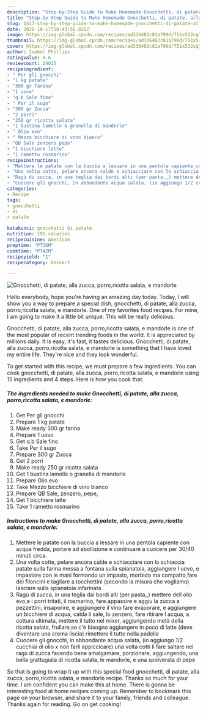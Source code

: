 ```yaml
---
description: "Step-by-Step Guide to Make Homemade Gnocchetti, di patate, alla zucca, porro,ricotta salata, e mandorle"
title: "Step-by-Step Guide to Make Homemade Gnocchetti, di patate, alla zucca, porro,ricotta salata, e mandorle"
slug: 1417-step-by-step-guide-to-make-homemade-gnocchetti-di-patate-alla-zucca-porro-ricotta-salata-e-mandorle
date: 2020-10-17T10:43:56.826Z
image: https://img-global.cpcdn.com/recipes/ad336482c81a799d/751x532cq70/gnocchetti-di-patate-alla-zucca-porroricotta-salata-e-mandorle-recipe-main-photo.jpg
thumbnail: https://img-global.cpcdn.com/recipes/ad336482c81a799d/751x532cq70/gnocchetti-di-patate-alla-zucca-porroricotta-salata-e-mandorle-recipe-main-photo.jpg
cover: https://img-global.cpcdn.com/recipes/ad336482c81a799d/751x532cq70/gnocchetti-di-patate-alla-zucca-porroricotta-salata-e-mandorle-recipe-main-photo.jpg
author: Isabel Phillips
ratingvalue: 4.6
reviewcount: 24015
recipeingredient:
- " Per gli gnocchi"
- "1 kg patate"
- "300 gr farina"
- "1 uovo"
- "q.b Sale fino"
- " Per il sugo"
- "300 gr Zucca"
- "2 porri"
- "250 gr ricotta salata"
- "1 bustina lamelle o granella di mandorle"
- " Olio evo"
- " Mezzo bicchiere di vino bianco"
- "QB Sale zenzero pepe"
- "1 bicchiere latte"
- "1 rametto rosmarino"
recipeinstructions:
- "Mettere le patate con la buccia a lessare in una pentola capiente con acqua fredda, portare ad ebollizione e continuare a cuocere per 30/40 minuti circa."
- "Una volta cotte, pelare ancora calde e schiacciare con lo schiaccia patate sulla farina messa a fontana sulla spianatoia, aggiungere l uovo, e impastare con le mani formando un impasto, morbido ma compatto,fare dei filoncini e tagliare a tocchettini (secondo la misura che vogliamo) lasciare sulla spianatoia infarinata"
- "Ragù di zucca, in una teglia dai bordi alti (per pasta,,) mettere dell olio evo,e i porri tritati, il rosmarino, fare.appassire e aggiu la zucca a pezzettini, insaporire, e aggiungere il vino fare evaporare, e aggiungere un bicchiere di acqua, calda il sale, lo zenzero, fare ritirare l acqua, a cottura ultimata, mettere il tutto nel mixer, aggiungendo metà della ricotta salata, frullare,se c&#39;è bisogno aggiungere in poco di latte (deve diventare una crema liscia) rimettere il tutto nella padella"
- "Cuocere gli gnocchi, in abbondante acqua salata, (io aggiungo 1/2 cucchiai di olio x non farli appiccicare) una volta cotti li fare saltare nel ragù di zucca facendo bene amalgamare, porzionare, aggiungendo, una bella grattugiata di ricotta salata, le mandorle, e una spolverata di pepe"
categories:
- Recipe
tags:
- gnocchetti
- di
- patate

katakunci: gnocchetti di patate 
nutrition: 191 calories
recipecuisine: American
preptime: "PT36M"
cooktime: "PT42M"
recipeyield: "1"
recipecategory: Dessert

---
```



![Gnocchetti, di patate, alla zucca, porro,ricotta salata, e mandorle](https://img-global.cpcdn.com/recipes/ad336482c81a799d/751x532cq70/gnocchetti-di-patate-alla-zucca-porroricotta-salata-e-mandorle-recipe-main-photo.jpg)

Hello everybody, hope you're having an amazing day today. Today, I will show you a way to prepare a special dish, gnocchetti, di patate, alla zucca, porro,ricotta salata, e mandorle. One of my favorites food recipes. For mine, I am going to make it a little bit unique. This will be really delicious.

Gnocchetti, di patate, alla zucca, porro,ricotta salata, e mandorle is one of the most popular of recent trending foods in the world. It is appreciated by millions daily. It is easy, it's fast, it tastes delicious. Gnocchetti, di patate, alla zucca, porro,ricotta salata, e mandorle is something that I have loved my entire life. They're nice and they look wonderful.




To get started with this recipe, we must prepare a few ingredients. You can cook gnocchetti, di patate, alla zucca, porro,ricotta salata, e mandorle using 15 ingredients and 4 steps. Here is how you cook that.

<!--inarticleads1-->

##### The ingredients needed to make Gnocchetti, di patate, alla zucca, porro,ricotta salata, e mandorle:

1. Get  Per gli gnocchi
1. Prepare 1 kg patate
1. Make ready 300 gr farina
1. Prepare 1 uovo
1. Get q.b Sale fino
1. Take  Per il sugo
1. Prepare 300 gr Zucca
1. Get 2 porri
1. Make ready 250 gr ricotta salata
1. Get 1 bustina lamelle o granella di mandorle
1. Prepare  Olio evo
1. Take  Mezzo bicchiere di vino bianco
1. Prepare QB Sale, zenzero, pepe,
1. Get 1 bicchiere latte
1. Take 1 rametto rosmarino




<!--inarticleads2-->

##### Instructions to make Gnocchetti, di patate, alla zucca, porro,ricotta salata, e mandorle:

1. Mettere le patate con la buccia a lessare in una pentola capiente con acqua fredda, portare ad ebollizione e continuare a cuocere per 30/40 minuti circa.
1. Una volta cotte, pelare ancora calde e schiacciare con lo schiaccia patate sulla farina messa a fontana sulla spianatoia, aggiungere l uovo, e impastare con le mani formando un impasto, morbido ma compatto,fare dei filoncini e tagliare a tocchettini (secondo la misura che vogliamo) lasciare sulla spianatoia infarinata
1. Ragù di zucca, in una teglia dai bordi alti (per pasta,,) mettere dell olio evo,e i porri tritati, il rosmarino, fare.appassire e aggiu la zucca a pezzettini, insaporire, e aggiungere il vino fare evaporare, e aggiungere un bicchiere di acqua, calda il sale, lo zenzero, fare ritirare l acqua, a cottura ultimata, mettere il tutto nel mixer, aggiungendo metà della ricotta salata, frullare,se c&#39;è bisogno aggiungere in poco di latte (deve diventare una crema liscia) rimettere il tutto nella padella
1. Cuocere gli gnocchi, in abbondante acqua salata, (io aggiungo 1/2 cucchiai di olio x non farli appiccicare) una volta cotti li fare saltare nel ragù di zucca facendo bene amalgamare, porzionare, aggiungendo, una bella grattugiata di ricotta salata, le mandorle, e una spolverata di pepe




So that is going to wrap it up with this special food gnocchetti, di patate, alla zucca, porro,ricotta salata, e mandorle recipe. Thanks so much for your time. I am confident you can make this at home. There is gonna be interesting food at home recipes coming up. Remember to bookmark this page on your browser, and share it to your family, friends and colleague. Thanks again for reading. Go on get cooking!
